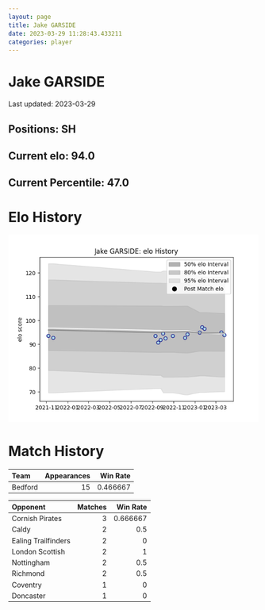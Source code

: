 ```yaml
---  
layout: page  
title: Jake GARSIDE  
date: 2023-03-29 11:28:43.433211  
categories: player  
---
```

# Jake GARSIDE


Last updated: 2023-03-29
## Positions: SH

## Current elo: 94.0

## Current Percentile: 47.0

# Elo History


![elo history](history_JakeGARSIDE.png)
# Match History


| Team    |   Appearances |   Win Rate |
|:--------|--------------:|-----------:|
| Bedford |            15 |   0.466667 |

| Opponent            |   Matches |   Win Rate |
|:--------------------|----------:|-----------:|
| Cornish Pirates     |         3 |   0.666667 |
| Caldy               |         2 |   0.5      |
| Ealing Trailfinders |         2 |   0        |
| London Scottish     |         2 |   1        |
| Nottingham          |         2 |   0.5      |
| Richmond            |         2 |   0.5      |
| Coventry            |         1 |   0        |
| Doncaster           |         1 |   0        |